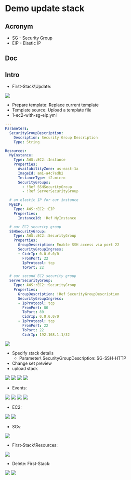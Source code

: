 # Demo update stack

## Acronym
* SG - Security Group
* EIP - Elastic IP

## Doc

## Intro
* First-Stack\Update:

[<img src="https://i.imgur.com/7YD5o2Q.png">](https://i.imgur.com/7YD5o2Q.png)

* Prepare template: Replace current template
* Template source: Upload a template file
* 1-ec2-with-sg-eip.yml
````yml
---
Parameters:
  SecurityGroupDescription:
    Description: Security Group Description
    Type: String

Resources:
  MyInstance:
    Type: AWS::EC2::Instance
    Properties:
      AvailabilityZone: us-east-1a
      ImageId: ami-a4c7edb2
      InstanceType: t2.micro
      SecurityGroups:
        - !Ref SSHSecurityGroup
        - !Ref ServerSecurityGroup

  # an elastic IP for our instance
  MyEIP:
    Type: AWS::EC2::EIP
    Properties:
      InstanceId: !Ref MyInstance

  # our EC2 security group
  SSHSecurityGroup:
    Type: AWS::EC2::SecurityGroup
    Properties:
      GroupDescription: Enable SSH access via port 22
      SecurityGroupIngress:
      - CidrIp: 0.0.0.0/0
        FromPort: 22
        IpProtocol: tcp
        ToPort: 22

  # our second EC2 security group
  ServerSecurityGroup:
    Type: AWS::EC2::SecurityGroup
    Properties:
      GroupDescription: !Ref SecurityGroupDescription
      SecurityGroupIngress:
      - IpProtocol: tcp
        FromPort: 80
        ToPort: 80
        CidrIp: 0.0.0.0/0
      - IpProtocol: tcp
        FromPort: 22
        ToPort: 22
        CidrIp: 192.168.1.1/32
````

[<img src="https://i.imgur.com/IBziy78.png">](https://i.imgur.com/IBziy78.png)

* Specify stack details
    * Parameter\ SecurityGroupDescription: SG-SSH-HTTP
* Change set preview
* upload stack

    
[<img src="https://i.imgur.com/dh8nj5O.png">](https://i.imgur.com/dh8nj5O.png)
[<img src="https://i.imgur.com/giOmEra.png">](https://i.imgur.com/giOmEra.png)
[<img src="https://i.imgur.com/Nh3HwfI.png">](https://i.imgur.com/Nh3HwfI.png)
[<img src="https://i.imgur.com/FuwCaKf.png">](https://i.imgur.com/FuwCaKf.png)

* Events:

[<img src="https://i.imgur.com/jcjGZMA.png">](https://i.imgur.com/jcjGZMA.png)
[<img src="https://i.imgur.com/CajnjdQ.png">](https://i.imgur.com/CajnjdQ.png)
[<img src="https://i.imgur.com/YQiaDF4.png">](https://i.imgur.com/YQiaDF4.png)
[<img src="https://i.imgur.com/SUqFWSB.png">](https://i.imgur.com/SUqFWSB.png)

* EC2:

[<img src="https://i.imgur.com/DCut6zv.png">](https://i.imgur.com/DCut6zv.png)
[<img src="https://i.imgur.com/Gg1uVeU.png">](https://i.imgur.com/Gg1uVeU.png)

* SGs:

[<img src="https://i.imgur.com/5qNDKkA.png">](https://i.imgur.com/5qNDKkA.png)

* First-Stack\Resources:

[<img src="https://i.imgur.com/v0ECrg6.png">](https://i.imgur.com/v0ECrg6.png)

* Delete: First-Stack:

[<img src="https://i.imgur.com/eDcS4tq.png">](https://i.imgur.com/eDcS4tq.png)
[<img src="https://i.imgur.com/49BRDE3.png">](https://i.imgur.com/49BRDE3.png)
